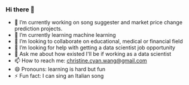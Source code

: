 ### Hi there 👋
- 🔭 I’m currently working on song suggester and market price change prediction projects.
- 🌱 I’m currently learning machine learning
- 👯 I’m looking to collaborate on educational, medical or financial field
- 🤔 I’m looking for help with getting a data scientist job opportunity
- 💬 Ask me about how existed I'll be if working as a data scientist
- 📫 How to reach me: christine.cyan.wang@gmail.com
- 😄 Pronouns: learning is hard but fun
- ⚡ Fun fact: I can sing an Italian song
